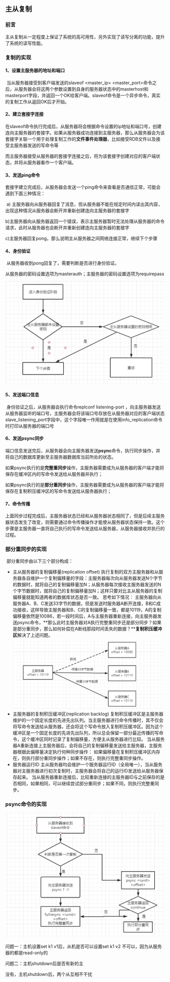 ## 主从复制

### 前言

​	主从复制从一定程度上保证了系统的高可用性，另外实现了读写分离的功能，提升了系统的读写性能。

### 复制的实现

#### 1、设置主服务器的地址和端口

​	当从服务器接受到客户端发送的slaveof <master_ip> <master_port>命令之后，从服务器会将这两个参数设置到自身的服务器状态中的masterhost和masterport字段，并返回一个OK给客户端。slaveof命令是一个异步命令，真实的复制工作从返回OK后才开始。

#### 2、建立套接字连接

​	在slaveof命令执行完成后，从服务器将会根据命令设置的ip地址和端口号，创建连向主服务器的套接字。如果从服务器成功连接到主服务器，那么从服务器会为该套接字关联一个用于处理复制工作的**文件事件处理器**，比如接受RDB文件以及接受主服务器发送的写命令等

​	而主服务器接受从服务器的套接字连接之后，将为该套接字创建对应的客户端状态，并将从服务器看作一个客户端。

#### 3、发送ping命令

​	套接字建立完成后，从服务器会发送一个ping命令来查看是否通信正常，可能会遇到下面三种情况：

​	a) 主服务器向从服务器回复了消息，但从服务器不能在规定时间内读出其内容，出现这种情况从服务器会断开并重新创建连向主服务器的套接字

​	b)主服务器向从服务器返回一个错误，表示主服务器暂时无法处理从服务器的命令请求，此时从服务器也会断开并重新创建连向主服务器的套接字

​	c)主服务器回复pong，那么说明主从服务器之间网络连接正常，继续下个步骤

#### 4、身份验证

​	从服务器收到pong回复了，需要判断是否进行身份验证。

​	从服务器的密码设置选项为masterauth；主服务器的密码设置选项为requirepass

![redis-主从复制-身份验证](../../images/redis-主从复制-身份验证.png)

#### 5、发送端口信息

​	身份验证之后，从服务器会执行命令replconf listening-port <port-number>，向主服务器发送从服务器监听的端口号，主服务器会将该端口号存放在从服务器对应的客户端状态slave_listening_port字段中，这个字段唯一作用就是在使用info_replication命令时打印从服务器的端口号

#### 6、发送psync同步

​	端口信息发送完后，从服务器会向主服务器发送**psync**命令，执行同步操作，并将自己的数据库更新至主服务器数据库当前所处的状态。

​	如果psync执行的是**完整重同步**操作，主服务器需要成为从服务器的客户端才能将保存在缓冲区内的写命令发送给从服务器并执行；

​	如果psync执行的是**部分重同步**操作，主服务器需要成为从服务器的客户端才能将保存在复制积压缓冲区的写命令发送给从服务器执行；

#### 7、命令传播

​	上面同步过程完成后，主服务器状态已经和从服务器状态相同了，但是后续主服务器状态发生了改变，则需要通过命令传播操作才能使从服务器状态保持一致。这个步骤是主服务器一直将自己执行的写命令发送给从服务器，从服务器接收并执行的过程。

### 部分重同步的实现

​	部分重同步由以下三个部分构成：

- 主从服务器的复制偏移量(replication offset)
  	    执行复制的双方主服务器和从服务器各自维护一个复制偏移量的字段：主服务器每次向从服务器发送N个字节的数据时，就将自己的复制偏移量加N；从服务器每次接收主服务器发送的N个字节数据时，就将自己的复制偏移量加N；这样只要对比主从服务器的复制偏移量就能知道两者的数据库状态是否一致。
  思考如下情况：
  	主服务器向从服务器A、B、C发送33字节的数据，但是发送时服务器A断开连接，B和C成功接收，这样导致主服务器和B、C的复制偏移量一致，都是10119，A的复制偏移量依然是10086，若一段时间后，A与主服务器重新连接，向主服务器发送psync命令，**那么此时主服务器对A执行完整重同步还是部分同步？如果是部分重同步，那么如何补偿在A断线那段时间丢失的数据？******复制积压缓冲区****解决了上述问题。
  ![redis-主从复制-复制偏移量](../../images/redis-主从复制-复制偏移量.png)
- 主服务器的复制积压缓冲区(replication backlog)
       复制积压缓冲区是主服务器维护的一个固定长度的先进先出队列。当主服务器进行命令传播时，其不仅会将写命令发送给从服务器，还会将这个写命令放入复制积压缓冲区。因为这个缓冲区是一个固定长度的先进先出队列，所以总会保留一部分最近传播的写命令，这个缓冲区同时记录了复制偏移量，方便主从服务器进行比较。
       当从服务器A重新连接上主服务器后，会将自己的复制偏移量发送给主服务器，主服务器根据此偏移量决定执行何种同步操作：
       如果偏移量在复制积压缓冲区内存在，则执行部分重同步操作；如果不存在，则执行完整重同步操作。
- 服务器运行ID
       主从服务器均会维护一个服务器运行ID（全局唯一），当从服务器对主服务器进行初次复制时，主服务器会将自己的运行ID发送给从服务器保存起来。
       当从服务器重新连接后，比较重新连接的主服务器ID与之前保存的是否相同，如果相同，可以继续尝试部分重同步；如果不同，则执行完整重同步。

### psync命令的实现

![redis-主从复制-psync](../../images/redis-主从复制-psync.png)







问题一：主机设置set k1 v1后，从机是否可以设置set k1 v2
不可以，因为从服务器的都是read-only的

问题二：主机shutdown后是否有新的主

没有，主机shutdown后，两个从互相不干扰